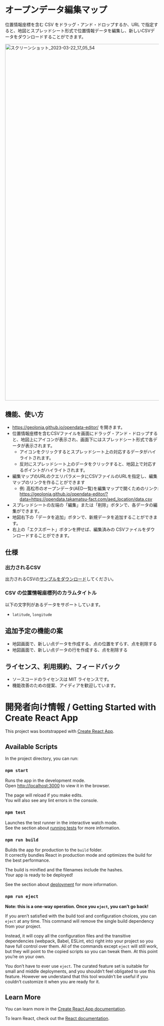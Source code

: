 # オープンデータ編集マップ

位置情報座標を含む CSV をドラッグ・アンド・ドロップするか、URL で指定すると、地図とスプレッドシート形式で位置情報データを編集し、新しいCSVデータをダウンロードすることができます。

<img width="1166" alt="スクリーンショット_2023-03-22_17_05_54" src="https://user-images.githubusercontent.com/1124652/226838649-d24c1d43-6832-461f-a74d-b50d2ceba455.png">

## 機能、使い方

- https://geolonia.github.io/opendata-editor/ を開きます。
- 位置情報座標を含むCSVファイルを画面にドラッグ・アンド・ドロップすると、地図上にアイコンが表示され、画面下にはスプレッドシート形式で各データが表示されます。
  - アイコンをクリックするとスプレッドシート上の対応するデータがハイライトされます。
  - 反対にスプレッドシート上のデータをクリックすると、地図上で対応するポイントがハイライトされます。
- 編集マップのURLのクエリパラメータにCSVファイルのURLを指定し、編集マップのリンクを作ることができます
  - 例: 高松市のオープンデータ(AED一覧)を編集マップで開くためのリンク: https://geolonia.github.io/opendata-editor/?data=https://opendata.takamatsu-fact.com/aed_location/data.csv
- スプレッドシートの左端の「編集」または「削除」ボタンで、各データの編集ができます。
- 地図右下の「データを追加」ボタンで、新規データを追加することができます。
- 右上の「エクスポート」ボタンを押せば、編集済みの CSVファイルをダウンロードすることができます。

## 仕様

### 出力されるCSV

出力されるCSVの[サンプルをダウンロード](https://opendata.takamatsu-fact.com/aed_location/data.csv)してください。

### CSV の位置情報座標列のカラムタイトル

以下の文字列があるデータをサポートしています。

- `latitude`, `longitude` 

## 追加予定の機能の案

- 地図画面で、新しい点データを作成する、点の位置をずらす、点を削除する
- 地図画面で、新しい点データの行を作成する、点を削除する

## ライセンス、利用規約、フィードバック

- ソースコードのライセンスは MIT ライセンスです。
- 機能改善のための提案、アイディアを歓迎しています。

# 開発者向け情報 / Getting Started with Create React App

This project was bootstrapped with [Create React App](https://github.com/facebook/create-react-app).

## Available Scripts

In the project directory, you can run:

### `npm start`

Runs the app in the development mode.\
Open [http://localhost:3000](http://localhost:3000) to view it in the browser.

The page will reload if you make edits.\
You will also see any lint errors in the console.

### `npm test`

Launches the test runner in the interactive watch mode.\
See the section about [running tests](https://facebook.github.io/create-react-app/docs/running-tests) for more information.

### `npm run build`

Builds the app for production to the `build` folder.\
It correctly bundles React in production mode and optimizes the build for the best performance.

The build is minified and the filenames include the hashes.\
Your app is ready to be deployed!

See the section about [deployment](https://facebook.github.io/create-react-app/docs/deployment) for more information.

### `npm run eject`

**Note: this is a one-way operation. Once you `eject`, you can’t go back!**

If you aren’t satisfied with the build tool and configuration choices, you can `eject` at any time. This command will remove the single build dependency from your project.

Instead, it will copy all the configuration files and the transitive dependencies (webpack, Babel, ESLint, etc) right into your project so you have full control over them. All of the commands except `eject` will still work, but they will point to the copied scripts so you can tweak them. At this point you’re on your own.

You don’t have to ever use `eject`. The curated feature set is suitable for small and middle deployments, and you shouldn’t feel obligated to use this feature. However we understand that this tool wouldn’t be useful if you couldn’t customize it when you are ready for it.

## Learn More

You can learn more in the [Create React App documentation](https://facebook.github.io/create-react-app/docs/getting-started).

To learn React, check out the [React documentation](https://reactjs.org/).
